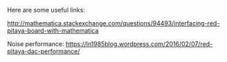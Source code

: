 Here are some useful links:

http://mathematica.stackexchange.com/questions/94493/interfacing-red-pitaya-board-with-mathematica

Noise performance:
https://ln1985blog.wordpress.com/2016/02/07/red-pitaya-dac-performance/
